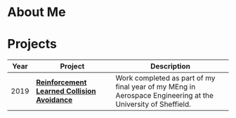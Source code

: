 # About Me

# Projects

| Year | Project | Description |
| ---- | -------- | ----------- |
| 2019 | [**Reinforcement Learned Collision Avoidance**](https://github.com/dcollison/rlca-fyp) | Work completed as part of my final year of my MEng in Aerospace Engineering at the University of Sheffield.  |
